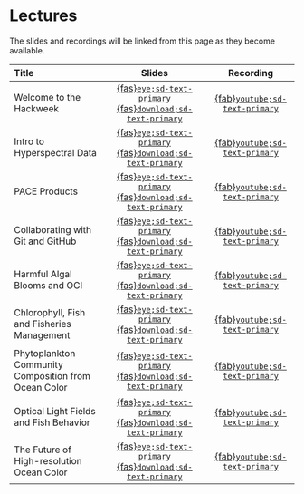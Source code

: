 # Lectures

The slides and recordings will be linked from this page as they become available.

| Title | Slides | Recording |
| :---- | :----: | :-------: |
| Welcome to the Hackweek                 | [{fas}`eye;sd-text-primary`][welcome-view] [{fas}`download;sd-text-primary`][welcome-dl]    | [{fab}`youtube;sd-text-primary`][welcome-vid] |
| Intro to Hyperspectral Data  | [{fas}`eye;sd-text-primary`][hyper-view] [{fas}`download;sd-text-primary`][hyper-dl]    | [{fab}`youtube;sd-text-primary`][hyper-vid] |
| PACE Products     | [{fas}`eye;sd-text-primary`][pace-view] [{fas}`download;sd-text-primary`][pace-dl]         | [{fab}`youtube;sd-text-primary`][pace-vid] |
| Collaborating with Git and GitHub | [{fas}`eye;sd-text-primary`][collab-view] [{fas}`download;sd-text-primary`][collab-dl] | [{fab}`youtube;sd-text-primary`][collab-vid] |
| Harmful Algal Blooms and OCI                              | [{fas}`eye;sd-text-primary`][habs-view] [{fas}`download;sd-text-primary`][habs-dl]       | [{fab}`youtube;sd-text-primary`][habs-vid] |
| Chlorophyll, Fish and Fisheries Management    | [{fas}`eye;sd-text-primary`][fish-view] [{fas}`download;sd-text-primary`][fish-dl]    | [{fab}`youtube;sd-text-primary`][fish-vid] |
| Phytoplankton Community Composition from Ocean Color  | [{fas}`eye;sd-text-primary`][phyto-view] [{fas}`download;sd-text-primary`][phyto-dl]   | [{fab}`youtube;sd-text-primary`][phyto-vid] |
| Optical Light Fields and Fish Behavior | [{fas}`eye;sd-text-primary`][light-view] [{fas}`download;sd-text-primary`][light-dl]   | [{fab}`youtube;sd-text-primary`][light-vid] |
| The Future of High-resolution Ocean Color | [{fas}`eye;sd-text-primary`][future-view] [{fas}`download;sd-text-primary`][future-dl]   | [{fab}`youtube;sd-text-primary`][future-vid] |

[welcome-view]: ""
[welcome-dl]: ""
[welcome-vid]: ""
[hyper-view]: ""
[hyper-dl]: ""
[hyper-vid]: ""
[pace-view]: ""
[pace-dl]: ""
[pace-vid]: ""
[collab-view]: https://docs.google.com/presentation/d/1pfjCAAb3Erv8mApSXZ5YyisSuh7a-gbMAjmmNiCP2j8/present?usp=sharing
[collab-dl]: https://drive.usercontent.google.com/download?id=1AE5ETm5qLn6szpClIU_mJkYM_w8uopRK&export=download&authuser=0
[collab-vid]: ""
[habs-view]: ""
[habs-dl]: ""
[habs-vid]: ""
[phyto-view]: ""
[phyto-dl]: ""
[phyto-vid]: ""
[light-view]: ""
[light-dl]: ""
[light-vid]: ""
[future-view]: ""
[future-dl]: ""
[future-vid]: ""
[fish-view]: ""
[fish-dl]: ""
[fish-vid]: ""
